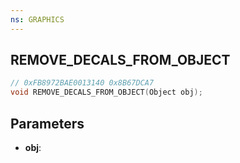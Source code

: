 ```yaml
---
ns: GRAPHICS
---
```

## REMOVE_DECALS_FROM_OBJECT

```c
// 0xFB8972BAE0013140 0x8B67DCA7
void REMOVE_DECALS_FROM_OBJECT(Object obj);
```

## Parameters
* **obj**:
